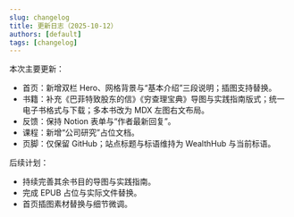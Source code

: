```yaml
---
slug: changelog
title: 更新日志（2025-10-12）
authors: [default]
tags: [changelog]
---
```


本次主要更新：

- 首页：新增双栏 Hero、网格背景与“基本介绍”三段说明；插图支持替换。
- 书籍：补充《巴菲特致股东的信》《穷查理宝典》导图与实践指南版式；统一电子书格式与下载；多本书改为 MDX 左图右文布局。
- 反馈：保持 Notion 表单与“作者最新回复”。
- 课程：新增“公司研究”占位文档。
- 页脚：仅保留 GitHub；站点标题与标语维持为 WealthHub 与当前标语。

后续计划：

- 持续完善其余书目的导图与实践指南。
- 完成 EPUB 占位与实际文件替换。
- 首页插图素材替换与细节微调。


